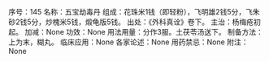 序号：145
名称：五宝劫毒丹
组成：花珠米1钱（即轻粉），飞明雄2钱5分，飞朱砂2钱5分，炒槐米5钱，煅龟版5钱。
出处：《外科真诠》卷下。
主治：杨梅疮初起。
加减：None
功效：None
用法用量：分作3服。土茯苓汤送下。
制备方法：上为末，糊丸。
临床应用：None
各家论述：None
用药禁忌：None
附注：None
